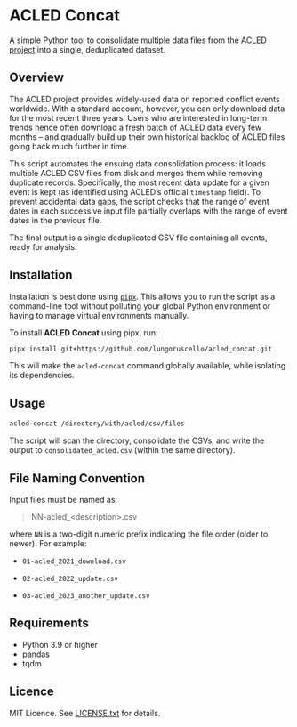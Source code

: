 # ACLED Concat

A simple Python tool to consolidate multiple data files from the [ACLED project](https://acleddata.com/) into a single, 
deduplicated dataset.

## Overview

The ACLED project provides widely-used data on reported conflict events worldwide. With a standard account, 
however, you can only download data for the most recent three years. Users who are interested in long-term trends 
hence often download a fresh batch of ACLED data every few months – and gradually build up their own historical backlog of 
ACLED files going back much further in time.

This script automates the ensuing data consolidation process: it loads multiple ACLED CSV files from disk and merges 
them while removing duplicate records. Specifically, the most recent data update for a given event is kept (as identified 
using ACLED’s official `timestamp` field). To prevent accidental data gaps, the script checks that the range of event 
dates in each successive input file partially overlaps with the range of event dates in the previous file.


The final output is a single deduplicated CSV file containing all events, ready for analysis.

## Installation

Installation is best done using [`pipx`](https://pipx.pypa.io/stable/). 
This allows you to run the script as a command-line tool without polluting your global Python environment or 
having to manage virtual environments manually.


To install **ACLED Concat** using pipx, run:

```bash
pipx install git+https://github.com/lungoruscello/acled_concat.git
```

This will make the `acled-concat` command globally available, while isolating its dependencies.

## Usage

```bash
acled-concat /directory/with/acled/csv/files
```

The script will scan the directory, consolidate the CSVs, and write the output to `consolidated_acled.csv` (within the 
same directory).

## File Naming Convention

Input files must be named as:

> NN-acled_\<description>.csv
 
where `NN` is a two-digit numeric prefix indicating the file order (older to newer). For example:

* `01-acled_2021_download.csv`

* `02-acled_2022_update.csv`

* `03-acled_2023_another_update.csv`

## Requirements

* Python 3.9 or higher
* pandas
* tqdm

## Licence

MIT Licence. See [LICENSE.txt](https://github.com/lungoruscello/acled_concat/blob/master/LICENSE.txt) for details.